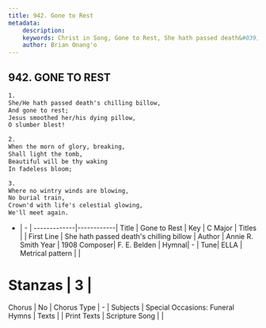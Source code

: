```yaml
---
title: 942. Gone to Rest
metadata:
    description: 
    keywords: Christ in Song, Gone to Rest, She hath passed death&#039;s chilling billow, 
    author: Brian Onang'o
---
```



## 942. GONE TO REST

```txt
1.
She/He hath passed death's chilling billow,
And gone to rest;
Jesus smoothed her/his dying pillow,
O slumber blest!

2.
When the morn of glory, breaking,
Shall light the tomb,
Beautiful will be thy waking
In fadeless bloom;

3.
Where no wintry winds are blowing,
No burial train,
Crown'd with life's celestial glowing,
We'll meet again.
```

- |   -  |
-------------|------------|
Title | Gone to Rest |
Key | C Major |
Titles |  |
First Line | She hath passed death&#039;s chilling billow |
Author | Annie R. Smith
Year | 1908
Composer| F. E. Belden |
Hymnal|  - |
Tune| ELLA |
Metrical pattern | |
# Stanzas | 3 |
Chorus | No |
Chorus Type | - |
Subjects | Special Occasions: Funeral Hymns |
Texts |  |
Print Texts | 
Scripture Song |  |
  
